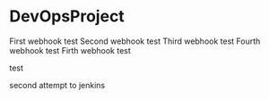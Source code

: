 # DevOpsProject
First webhook test
Second webhook test
Third webhook test
Fourth webhook test
Firth webhook test

test

second attempt to jenkins
